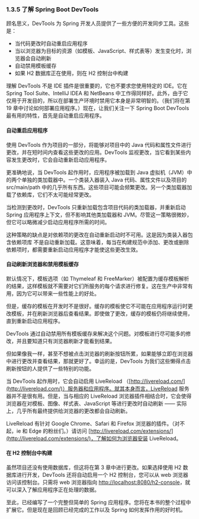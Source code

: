 ### 1.3.5 了解 Spring Boot DevTools

顾名思义，DevTools 为 Spring 开发人员提供了一些方便的开发同步工具。这些是：

* 当代码更改时自动重启应用程序
* 当以浏览器为目标的资源（如模板、JavaScript、样式表等）发生变化时，浏览器会自动刷新
* 自动禁用模板缓存
* 如果 H2 数据库正在使用，则在 H2 控制台中构建

理解 DevTools 不是 IDE 插件是很重要的，它也不要求您使用特定的 IDE。它在 Spring Tool Suite、IntelliJ IDEA 和 NetBeans 中工作得同样好。此外，由于它仅用于开发目的，所以在部署生产环境时禁用它本身是非常明智的。（我们将在第 19 章中讨论如何部署应用程序。）现在，让我们关注一下 Spring Boot DevTools 最有用的特性，首先是自动重启应用程序。

#### 自动重启应用程序

使用 DevTools 作为项目的一部分，将能够对项目中的 Java 代码和属性文件进行更改，并在短时间内查看这些更改的应用。DevTools 监视更改，当它看到某些内容发生更改时，它会自动重新启动应用程序。

更准确地说，当 DevTools 起作用时，应用程序被加载到 Java 虚拟机（JVM）中的两个单独的类加载器中。一个类装入器装入 Java 代码、属性文件以及项目的 src/main/path 中的几乎所有东西。这些项目可能会频繁更改。另一个类加载器加载了依赖库，它们不太可能经常更改。

当检测到更改时，DevTools 只重新加载包含项目代码的类加载器，并重新启动 Spring 应用程序上下文，但不影响其他类加载器和 JVM。尽管这一策略很微妙，但它可以略微减少启动应用程序所需的时间。

这种策略的缺点是对依赖项的更改在自动重新启动时不可用。这是因为类装入器包含依赖项库 不是自动重新加载。这意味着，每当在构建规范中添加、更改或删除依赖项时，都需要重新启动应用程序才能使这些更改生效。

#### 自动刷新浏览器和禁用模板缓存

默认情况下，模板选项（如 Thymeleaf 和 FreeMarker）被配置为缓存模板解析的结果，这样模板就不需要对它们所服务的每个请求进行修复。这在生产中非常有用，因为它可以带来一些性能上的好处。

但是，缓存的模板在开发时不是很好。缓存的模板使它不可能在应用程序运行时更改模板，并在刷新浏览器后查看结果。即使做了更改，缓存的模板仍将继续使用，直到重新启动应用程序。

DevTools 通过自动禁用所有模板缓存来解决这个问题。对模板进行尽可能多的修改，并且要知道只有浏览器刷新才能看到结果。

但如果像我一样，甚至不想被点击浏览器的刷新按钮所累，如果能够立即在浏览器中进行更改并查看结果，那就更好了。幸运的是，DevTools 为我们这些懒得点击刷新按钮的人提供了一些特别的功能。

当 DevTools 起作用时，它会自动启用 LiveReload （[http://livereload.com/](http://livereload.com/)）服务器和应用程序。就其本身而言，LiveReload 服务器并不是很有用。但是，当与相应的 LiveReload 浏览器插件相结合时，它会使得浏览器在对模板、图像、样式表、JavaScript 等进行更改时自动刷新 —— 实际上，几乎所有最终提供给浏览器的更改都会自动刷新。

LiveReload 有针对 Google Chrome、Safari 和 Firefox 浏览器的插件。（对不起，ie 和 Edge 的粉丝们。）请访问 [http://livereload.com/extensions/](http://livereload.com/extensions/)，了解如何为浏览器安装 LiveReload。

#### 在 H2 控制台中构建

虽然项目还没有使用数据库，但这将在第 3 章中进行更改。如果选择使用 H2 数据库进行开发，DevTools 还将自动启用一个 H2 控制台，您可以从 web 浏览器访问该控制台。只需将 web 浏览器指向 [http://localhost:8080/h2-console](http://localhost:8080/h2-console)，就可以深入了解应用程序正在处理的数据。

至此，已经编写了一个完整但简单的 Spring 应用程序。您将在本书的整个过程中扩展它。但是现在是回顾已经完成的工作以及 Spring 如何发挥作用的好时机。

